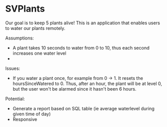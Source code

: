 # SVPlants

Our goal is to keep 5 plants alive! This is an application that enables users to water our plants remotely.

Assumptions:
- A plant takes 10 seconds to water from 0 to 10, thus each second increases one water level
- 

Issues:
- If you water a plant once, for example from 0 -> 1. It resets the hoursSinceWatered to 0. Thus, after an hour, the plant will be at level 0, but the user won't be alarmed since it hasn't been 6 hours. 

Potential:
- Generate a report based on SQL table (ie average waterlevel during given time of day)
- Responsive